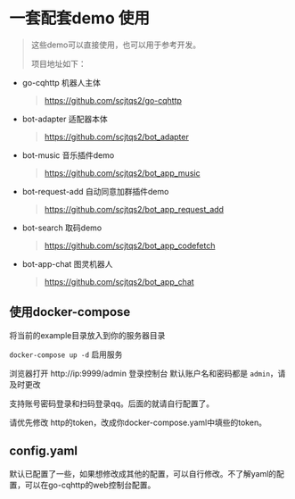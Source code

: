 # 一套配套demo 使用
> 这些demo可以直接使用，也可以用于参考开发。
> 
> 项目地址如下：
> 
+ go-cqhttp 机器人主体
  > https://github.com/scjtqs2/go-cqhttp
+ bot-adapter 适配器本体
  > https://github.com/scjtqs2/bot_adapter
+ bot-music 音乐插件demo
  > https://github.com/scjtqs2/bot_app_music
+ bot-request-add 自动同意加群插件demo
  > https://github.com/scjtqs2/bot_app_request_add
+ bot-search 取码demo
  > https://github.com/scjtqs2/bot_app_codefetch
+ bot-app-chat 图灵机器人
  > https://github.com/scjtqs2/bot_app_chat
  > 

## 使用docker-compose
将当前的example目录放入到你的服务器目录

`docker-compose up -d` 启用服务

浏览器打开 http://ip:9999/admin 登录控制台 默认账户名和密码都是 `admin`，请及时更改

支持账号密码登录和扫码登录qq。后面的就请自行配置了。

请优先修改 http的token，改成你docker-compose.yaml中填些的token。

## config.yaml
默认已配置了一些，如果想修改成其他的配置，可以自行修改。不了解yaml的配置，可以在go-cqhttp的web控制台配置。
